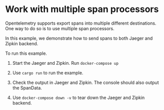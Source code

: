# Work with multiple span processors

Opentelemetry supports export spans into multiple different destinations. One way to do so is to use multiple span processors. 

In this example, we demonstrate how to send spans to both Jaeger and Zipkin backend. 

To run this example. 

1. Start the Jaeger and Zipkin. Run `docker-compose up`

2. Use `cargo run` to run the example.

3. Check the output in Jaeger and Zipkin. The console should also output the SpanData.

4. Use `docker-compose down -v` to tear down the Jaeger and Zipkin backend.


